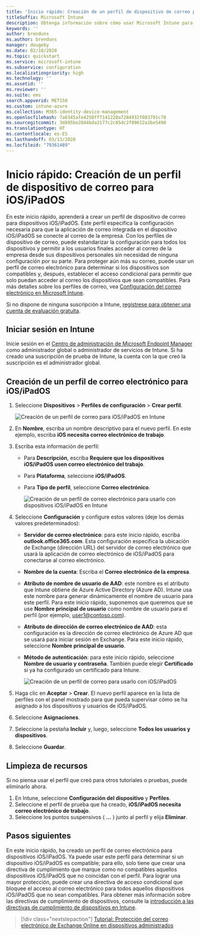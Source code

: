 ```yaml
---
title: 'Inicio rápido: Creación de un perfil de dispositivo de correo para dispositivos iOS/iPadOS'
titleSuffix: Microsoft Intune
description: Obtenga información sobre cómo usar Microsoft Intune para crear un perfil de dispositivo de correo para que los dispositivos iOS/iPadOS se puedan conectar de forma segura al correo de la empresa.
keywords: ''
author: brenduns
ms.author: brenduns
manager: dougeby
ms.date: 02/18/2020
ms.topic: quickstart
ms.service: microsoft-intune
ms.subservice: configuration
ms.localizationpriority: high
ms.technology: ''
ms.assetid: ''
ms.reviewer: ''
ms.suite: ems
search.appverid: MET150
ms.custom: intune-azure
ms.collection: M365-identity-device-management
ms.openlocfilehash: 7a6345afe4258ff7141228a7284932f083791c70
ms.sourcegitcommit: 3d895be2844bda2177c2c85dc2f09612a1be5490
ms.translationtype: HT
ms.contentlocale: es-ES
ms.lasthandoff: 03/13/2020
ms.locfileid: "79361489"
---
```

# <a name="quickstart-create-an-email-device-profile-for-iosipados"></a>Inicio rápido: Creación de un perfil de dispositivo de correo para iOS/iPadOS

En este inicio rápido, aprenderá a crear un perfil de dispositivo de correo para dispositivos iOS/iPadOS. Este perfil especifica la configuración necesaria para que la aplicación de correo integrada en el dispositivo iOS/iPadOS se conecte al correo de la empresa. Con los perfiles de dispositivo de correo, puede estandarizar la configuración para todos los dispositivos y permitir a los usuarios finales acceder al correo de la empresa desde sus dispositivos personales sin necesidad de ninguna configuración por su parte. Para proteger aún más su correo, puede usar un perfil de correo electrónico para determinar si los dispositivos son compatibles y, después, establecer el acceso condicional para permitir que solo puedan acceder al correo los dispositivos que sean compatibles. Para más detalles sobre los perfiles de correo, vea [Configuración del correo electrónico en Microsoft Intune](email-settings-configure.md).

Si no dispone de ninguna suscripción a Intune, [regístrese para obtener una cuenta de evaluación gratuita](../fundamentals/free-trial-sign-up.md).

## <a name="sign-in-to-intune"></a>Iniciar sesión en Intune

Inicie sesión en el [Centro de administración de Microsoft Endpoint Manager](https://go.microsoft.com/fwlink/?linkid=2109431) como administrador global o administrador de servicios de Intune. Si ha creado una suscripción de prueba de Intune, la cuenta con la que creó la suscripción es el administrador global.

## <a name="create-an-iosipados-email-profile"></a>Creación de un perfil de correo electrónico para iOS/iPadOS

1. Seleccione **Dispositivos** > **Perfiles de configuración** > **Crear perfil**.

   ![Creación de un perfil de correo para iOS/iPadOS en Intune](./media/quickstart-email-profile/ios-create-profile.png)

2. En **Nombre**, escriba un nombre descriptivo para el nuevo perfil. En este ejemplo, escriba **iOS necesita correo electrónico de trabajo**.
3. Escriba esta información de perfil:
    - Para **Descripción**, escriba **Requiere que los dispositivos iOS/iPadOS usen correo electrónico del trabajo**.
    - Para **Plataforma**, seleccione **iOS/iPadOS**.
    - Para **Tipo de perfil**, seleccione **Correo electrónico**.

        ![Creación de un perfil de correo electrónico para usarlo con dispositivos iOS/iPadOS en Intune](./media/quickstart-email-profile/ios-email-profile-name.png)

4. Seleccione **Configuración** y configure estos valores (deje los demás valores predeterminados):
   - **Servidor de correo electrónico**: para este inicio rápido, escriba **outlook.office365.com**. Esta configuración especifica la ubicación de Exchange (dirección URL) del servidor de correo electrónico que usará la aplicación de correo electrónico de iOS/iPadOS para conectarse al correo electrónico.
   - **Nombre de la cuenta**: Escriba el **Correo electrónico de la empresa**.
   - **Atributo de nombre de usuario de AAD**: este nombre es el atributo que Intune obtiene de Azure Active Directory (Azure AD). Intune usa este nombre para generar dinámicamente el nombre de usuario para este perfil. Para este inicio rápido, suponemos que queremos que se use **Nombre principal de usuario** como nombre de usuario para el perfil (por ejemplo, user1@contoso.com).
   - **Atributo de dirección de correo electrónico de AAD**: esta configuración es la dirección de correo electrónico de Azure AD que se usará para iniciar sesión en Exchange. Para este inicio rápido, seleccione **Nombre principal de usuario**.
   - **Método de autenticación**: para este inicio rápido, seleccione **Nombre de usuario y contraseña**. También puede elegir **Certificado** si ya ha configurado un certificado para Intune.

        ![Creación de un perfil de correo para usarlo con iOS/iPadOS](./media/quickstart-email-profile/ios-email-profile.png)

5. Haga clic en **Aceptar** > **Crear**. El nuevo perfil aparece en la lista de perfiles con el panel mostrado para que pueda supervisar cómo se ha asignado a los dispositivos y usuarios de iOS/iPadOS.
6. Seleccione **Asignaciones**.
7. Seleccione la pestaña **Incluir** y, luego, seleccione **Todos los usuarios y dispositivos**. 
8. Seleccione **Guardar**.

## <a name="clean-up-resources"></a>Limpieza de recursos

Si no piensa usar el perfil que creó para otros tutoriales o pruebas, puede eliminarlo ahora.

1. En Intune, seleccione **Configuración del dispositivo** y **Perfiles**.
2. Seleccione el perfil de prueba que ha creado, **iOS/iPadOS necesita correo electrónico de trabajo**.
3. Seleccione los puntos suspensivos ( **...** ) junto al perfil y elija **Eliminar**.

## <a name="next-steps"></a>Pasos siguientes

En este inicio rápido, ha creado un perfil de correo electrónico para dispositivos iOS/iPadOS. Ya puede usar este perfil para determinar si un dispositivo iOS/iPadOS es compatible; para ello, solo tiene que crear una directiva de cumplimiento que marque como no compatibles aquellos dispositivos iOS/iPadOS que no coincidan con el perfil. Para lograr una mayor protección, puede crear una directiva de acceso condicional que bloquee el acceso al correo electrónico para todos aquellos dispositivos iOS/iPadOS que no sean compatibles. Para obtener más información sobre las directivas de cumplimiento de dispositivos, consulte la [introducción a las directivas de cumplimiento de dispositivos en Intune](../protect/device-compliance-get-started.md).

> [!div class="nextstepaction"]
> [Tutorial: Protección del correo electrónico de Exchange Online en dispositivos administrados](../protect/tutorial-protect-email-on-enrolled-devices.md)
